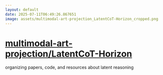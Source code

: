 ```yaml
---
layout: default
date: 2025-07-11T06:49:26.867651
image: assets/multimodal-art-projection_LatentCoT-Horizon_cropped.png
---
```


# [multimodal-art-projection/LatentCoT-Horizon](https://github.com/multimodal-art-projection/LatentCoT-Horizon)

organizing papers, code, and resources about latent reasoning
